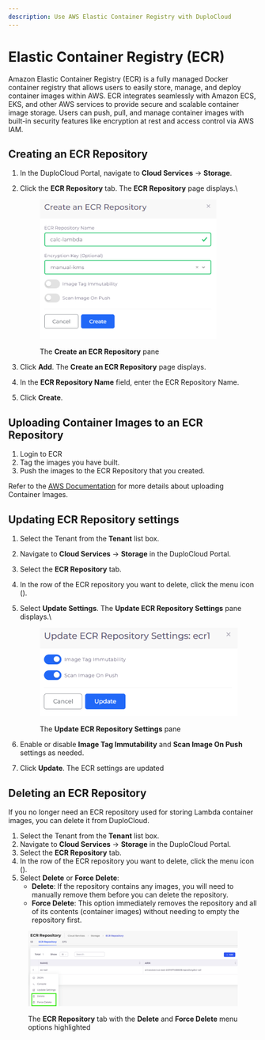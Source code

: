 ```yaml
---
description: Use AWS Elastic Container Registry with DuploCloud
---
```


# Elastic Container Registry (ECR)

Amazon Elastic Container Registry (ECR) is a fully managed Docker container registry that allows users to easily store, manage, and deploy container images within AWS. ECR integrates seamlessly with Amazon ECS, EKS, and other AWS services to provide secure and scalable container image storage. Users can push, pull, and manage container images with built-in security features like encryption at rest and access control via AWS IAM.

## Creating an ECR Repository <a href="#id-0-toc-title" id="id-0-toc-title"></a>

1. In the DuploCloud Portal, navigate to **Cloud Services** -> **Storage**.
2.  Click the **ECR Repository** tab. The **ECR Repository** page displays.\


    <div align="left"><figure><img src="../../.gitbook/assets/L3.png" alt="" width="357"><figcaption><p>The <strong>Create an ECR Repository</strong> pane</p></figcaption></figure></div>
3. Click **Add**. The **Create an ECR Repository** page displays.
4. In the **ECR Repository Name** field, enter the ECR Repository Name.
5. Click **Create**.

## Uploading Container Images to an ECR Repository <a href="#id-0-toc-title" id="id-0-toc-title"></a>

1. Login to ECR
2. Tag the images you have built.
3. Push the images to the ECR Repository that you created.

Refer to the [AWS Documentation](https://docs.aws.amazon.com/AmazonECR/latest/userguide/docker-push-ecr-image.html) for more details about uploading Container Images.

## Updating ECR Repository settings

1. Select the Tenant from the **Tenant** list box.
2. Navigate to **Cloud Services** -> **Storage** in the DuploCloud Portal.
3. Select the **ECR Repository** tab.
4. In the row of the ECR repository you want to delete, click the menu icon (<img src="../../.gitbook/assets/menu icon (3).avif" alt="" data-size="line">).
5.  Select **Update Settings**. The **Update ECR Repository Settings** pane displays.\


    <div align="left"><figure><img src="../../.gitbook/assets/Screenshot (26).png" alt="" width="401"><figcaption><p>The <strong>Update ECR Repository Settings</strong> pane</p></figcaption></figure></div>
6. Enable or disable **Image Tag Immutability** and **Scan Image On Push** settings as needed.&#x20;
7. Click **Update**. The ECR settings are updated

## Deleting an ECR Repository

If you no longer need an ECR repository used for storing Lambda container images, you can delete it from DuploCloud.&#x20;

1. Select the Tenant from the **Tenant** list box.
2. Navigate to **Cloud Services** -> **Storage** in the DuploCloud Portal.
3. Select the **ECR Repository** tab.
4. In the row of the ECR repository you want to delete, click the menu icon (<img src="../../.gitbook/assets/menu icon (3).avif" alt="" data-size="line">).
5. Select **Delete** or **Force Delete**:
   * **Delete**: If the repository contains any images, you will need to manually remove them before you can delete the repository.
   * **Force Delete**: This option immediately removes the repository and all of its contents (container images) without needing to empty the repository first.

<figure><img src="../../.gitbook/assets/ECR.png" alt=""><figcaption><p>The <strong>ECR Repository</strong> tab with the <strong>Delete</strong> and <strong>Force Delete</strong> menu options highlighted</p></figcaption></figure>
